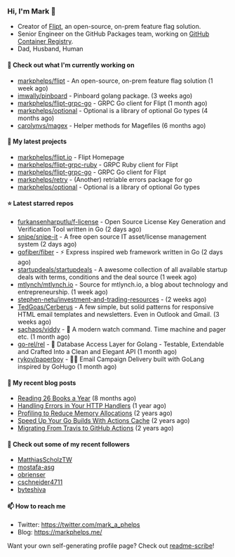 ### Hi, I'm Mark 👋

* Creator of [Flipt](https://github.com/markphelps/flipt), an open-source, on-prem feature flag solution.
* Senior Engineer on the GitHub Packages team, working on [GitHub Container Registry](https://github.blog/2020-09-01-introducing-github-container-registry/).
* Dad, Husband, Human

#### 👷 Check out what I'm currently working on

- [markphelps/flipt](https://github.com/markphelps/flipt) - An open-source, on-prem feature flag solution (1 week ago)
- [imwally/pinboard](https://github.com/imwally/pinboard) - Pinboard golang package. (3 weeks ago)
- [markphelps/flipt-grpc-go](https://github.com/markphelps/flipt-grpc-go) - GRPC Go client for Flipt (1 month ago)
- [markphelps/optional](https://github.com/markphelps/optional) - Optional is a library of optional Go types (4 months ago)
- [carolynvs/magex](https://github.com/carolynvs/magex) - Helper methods for Magefiles (6 months ago)

#### 🌱 My latest projects

- [markphelps/flipt.io](https://github.com/markphelps/flipt.io) - Flipt Homepage
- [markphelps/flipt-grpc-ruby](https://github.com/markphelps/flipt-grpc-ruby) - GRPC Ruby client for Flipt
- [markphelps/flipt-grpc-go](https://github.com/markphelps/flipt-grpc-go) - GRPC Go client for Flipt
- [markphelps/retry](https://github.com/markphelps/retry) - (Another) retriable errors package for go
- [markphelps/optional](https://github.com/markphelps/optional) - Optional is a library of optional Go types

#### ⭐️ Latest starred repos

- [furkansenharputlu/f-license](https://github.com/furkansenharputlu/f-license) - Open Source License Key Generation and Verification Tool written in Go (2 days ago)
- [snipe/snipe-it](https://github.com/snipe/snipe-it) - A free open source IT asset/license management system (2 days ago)
- [gofiber/fiber](https://github.com/gofiber/fiber) - ⚡️ Express inspired web framework written in Go (2 days ago)
- [startupdeals/startupdeals](https://github.com/startupdeals/startupdeals) - A awesome collection of all available startup deals with terms, conditions and the deal source (1 week ago)
- [mtlynch/mtlynch.io](https://github.com/mtlynch/mtlynch.io) - Source for mtlynch.io, a blog about technology and entrepreneurship. (1 week ago)
- [stephen-netu/investment-and-trading-resources](https://github.com/stephen-netu/investment-and-trading-resources) -  (2 weeks ago)
- [TedGoas/Cerberus](https://github.com/TedGoas/Cerberus) - A few simple, but solid patterns for responsive HTML email templates and newsletters. Even in Outlook and Gmail. (3 weeks ago)
- [sachaos/viddy](https://github.com/sachaos/viddy) - 👀 A modern watch command. Time machine and pager etc. (1 month ago)
- [go-rel/rel](https://github.com/go-rel/rel) - :gem: Database Access Layer for Golang - Testable, Extendable and Crafted Into a Clean and Elegant API (1 month ago)
- [rykov/paperboy](https://github.com/rykov/paperboy) - 💌💨 Email Campaign Delivery built with GoLang inspired by GoHugo (1 month ago)

#### 📜 My recent blog posts

- [Reading 26 Books a Year](https://markphelps.me/2020/12/reading-26-books-a-year/) (8 months ago)
- [Handling Errors in Your HTTP Handlers](https://markphelps.me/2020/04/handling-errors-in-your-http-handlers/) (1 year ago)
- [Profiling to Reduce Memory Allocations](https://markphelps.me/2019/11/profiling-to-reduce-memory-allocations/) (2 years ago)
- [Speed Up Your Go Builds With Actions Cache](https://markphelps.me/2019/11/speed-up-your-go-builds-with-actions-cache/) (2 years ago)
- [Migrating From Travis to GitHub Actions](https://markphelps.me/2019/09/migrating-from-travis-to-github-actions/) (2 years ago)

#### 👯 Check out some of my recent followers

- [MatthiasScholzTW](https://github.com/MatthiasScholzTW)
- [mostafa-asg](https://github.com/mostafa-asg)
- [obrienser](https://github.com/obrienser)
- [cschneider4711](https://github.com/cschneider4711)
- [byteshiva](https://github.com/byteshiva)

#### 📫 How to reach me

- Twitter: https://twitter.com/mark_a_phelps
- Blog: https://markphelps.me/

Want your own self-generating profile page? Check out [readme-scribe](https://github.com/muesli/readme-scribe)!
